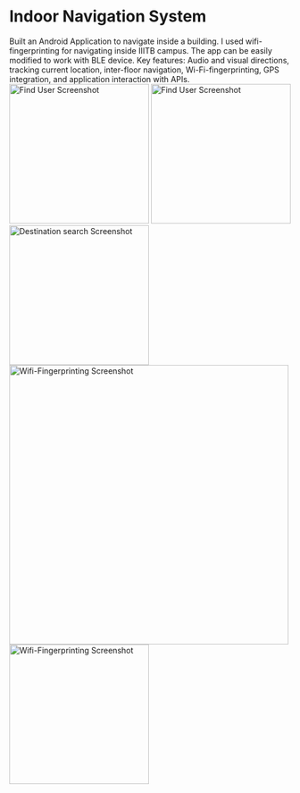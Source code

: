 # Indoor Navigation System
Built an Android Application to navigate inside a building. I used wifi-fingerprinting for navigating inside IIITB campus. The app can be easily modified to work with BLE device.
Key features: Audio and visual directions, tracking current location, inter-floor navigation, Wi-Fi-fingerprinting, GPS integration, and application interaction with APIs.
<img src="https://cloud.githubusercontent.com/assets/9105421/11581150/d8a43710-9a64-11e5-87ec-65d73c70c87d.png" width="250px" alt="Find User Screenshot">
<img src="https://cloud.githubusercontent.com/assets/9105421/11581506/c9b77614-9a68-11e5-8a7d-433ca2926380.png" width="250px" alt="Find User Screenshot">
<img src="https://cloud.githubusercontent.com/assets/9105421/11581153/d8b11d68-9a64-11e5-8caf-1a133d01e95e.png" width="250px" alt="Destination search Screenshot">
<img src="https://cloud.githubusercontent.com/assets/9105421/11581557/38b49aba-9a69-11e5-9f70-a4062a4c53cf.png" align="center" width="500px" alt="Wifi-Fingerprinting Screenshot">
<img src="https://cloud.githubusercontent.com/assets/9105421/11581152/d8b04884-9a64-11e5-8598-0df0e9981be9.png" align="center" width="250px" alt="Wifi-Fingerprinting Screenshot">
    
    
